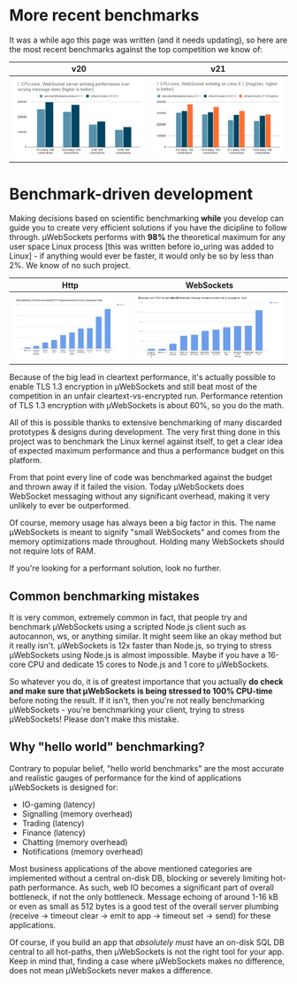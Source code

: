 # More recent benchmarks
It was a while ago this page was written (and it needs updating), so here are the most recent benchmarks against the top competition we know of:

v20 | v21
--- | ---
![](../misc/fastwebsockets.png) | ![](../misc/fastwebsockets_io_uring.png)


# Benchmark-driven development
Making decisions based on scientific benchmarking **while** you develop can guide you to create very efficient solutions if you have the dicipline to follow through. µWebSockets performs with **98%** the theoretical maximum for any user space Linux process [this was written before io_uring was added to Linux] - if anything would ever be faster, it would only be so by less than 2%. We know of no such project.

Http | WebSockets
--- | ---
![](../misc/bigshot_lineup.png) | ![](../misc/websocket_lineup.png)

Because of the big lead in cleartext performance, it's actually possible to enable TLS 1.3 encryption in µWebSockets and still beat most of the competition in an unfair cleartext-vs-encrypted run. Performance retention of TLS 1.3 encryption with µWebSockets is about 60%, so you do the math.

All of this is possible thanks to extensive benchmarking of many discarded prototypes & designs during development. The very first thing done in this project was to benchmark the Linux kernel against itself, to get a clear idea of expected maximum performance and thus a performance budget on this platform.

From that point every line of code was benchmarked against the budget and thrown away if it failed the vision. Today µWebSockets does WebSocket messaging without any significant overhead, making it very unlikely to ever be outperformed.

Of course, memory usage has always been a big factor in this. The name µWebSockets is meant to signify "small WebSockets" and comes from the memory optimizations made throughout. Holding many WebSockets should not require lots of RAM.

If you're looking for a performant solution, look no further.

## Common benchmarking mistakes
It is very common, extremely common in fact, that people try and benchmark µWebSockets using a scripted Node.js client such as autocannon, ws, or anything similar. It might seem like an okay method but it really isn't. µWebSockets is 12x faster than Node.js, so trying to stress µWebSockets using Node.js is almost impossible. Maybe if you have a 16-core CPU and dedicate 15 cores to Node.js and 1 core to µWebSockets.

So whatever you do, it is of greatest importance that you actually **do check and make sure that µWebSockets is being stressed to 100% CPU-time** before noting the result. If it isn't, then you're not really benchmarking µWebSockets - you're benchmarking your client, trying to stress µWebSockets! Please don't make this mistake.

## Why "hello world" benchmarking?

Contrary to popular belief, "hello world benchmarks" are the most accurate and realistic gauges of performance for the kind of applications µWebSockets is designed for:

* IO-gaming (latency)
* Signalling (memory overhead)
* Trading (latency)
* Finance (latency)
* Chatting (memory overhead)
* Notifications (memory overhead)

Most business applications of the above mentioned categories are implemented without a central on-disk DB, blocking or severely limiting hot-path performance. As such, web IO becomes a significant part of overall bottleneck, if not the only bottleneck. Message echoing of around 1-16 kB or even as small as 512 bytes is a good test of the overall server plumbing (receive -> timeout clear -> emit to app -> timeout set -> send) for these applications.

Of course, if you build an app that *absolutely must* have an on-disk SQL DB central to all hot-paths, then µWebSockets is not the right tool for your app. Keep in mind that, finding a case where µWebSockets makes no difference, does not mean µWebSockets never makes a difference.
